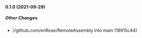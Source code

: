 #### 0.1.0 (2021-09-29)

##### Other Changes

* //github.com/enRose/RemoteAssembly into main (18915c44)

